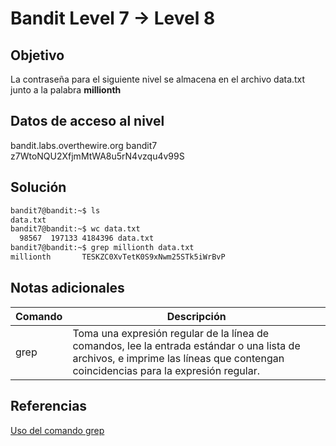 # Bandit Level 7 → Level 8

## Objetivo
La contraseña para el siguiente nivel se almacena en el archivo data.txt junto a la palabra **millionth**

## Datos de acceso al nivel
bandit.labs.overthewire.org
bandit7
z7WtoNQU2XfjmMtWA8u5rN4vzqu4v99S

## Solución
```bash
bandit7@bandit:~$ ls
data.txt
bandit7@bandit:~$ wc data.txt
  98567  197133 4184396 data.txt
bandit7@bandit:~$ grep millionth data.txt
millionth       TESKZC0XvTetK0S9xNwm25STk5iWrBvP
```

## Notas adicionales
| Comando | Descripción |
|--------|--------|
| grep | Toma una expresión regular de la línea de comandos, lee la entrada estándar o una lista de archivos, e imprime las líneas que contengan coincidencias para la expresión regular. |

## Referencias
[Uso del comando grep](https://geekland.eu/uso-del-comando-grep-en-linux-y-unix-con-ejemplos/)